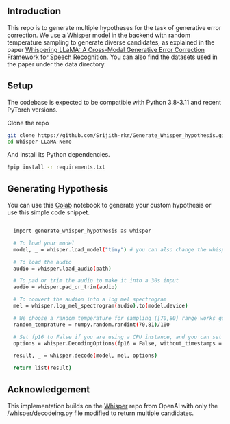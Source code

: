 ## Introduction 

This repo is to generate multiple hypotheses for the task of generative error correction. We use a Whisper model in the backend with random temperature sampling to generate diverse candidates, as explained in the paper [Whispering LLaMA: A Cross-Modal Generative Error Correction Framework for Speech Recognition](https://aclanthology.org/2023.emnlp-main.618). You can also find the datasets used in the paper under the data directory. 


## Setup 
The codebase is expected to be compatible with Python 3.8-3.11 and recent PyTorch versions.

Clone the repo 


```bash
git clone https://github.com/Srijith-rkr/Generate_Whisper_hypothesis.git
cd Whisper-LLaMA-Nemo
```
And install its Python dependencies. 

```bash
!pip install -r requirements.txt 
```

## Generating Hypothesis

You can use this [Colab](https://colab.research.google.com/drive/1ZRkbV_hUN-h2RzI53lZ6iqdmjYK8yqFa?usp=sharing) notebook to generate your custom hypothesis or use this simple code snippet.

```bash

  import generate_whisper_hypothesis as whisper 

  # To load your model
  model, _ = whisper.load_model("tiny") # you can also change the whisper model size here. Example model,_ = whisper.load_model("large")

  # To load the audio 
  audio = whisper.load_audio(path)

  # To pad or trim the audio to make it into a 30s input
  audio = whisper.pad_or_trim(audio)

  # To convert the audion into a log mel spectrogram
  mel = whisper.log_mel_spectrogram(audio).to(model.device) 

  # We choose a random temperature for sampling ([70,80] range works good)
  random_temprature = numpy.random.randint(70,81)/100

  # Set fp16 to False if you are using a CPU instance, and you can set the number of candidates you want to generate in the 'best_of' argument
  options = whisper.DecodingOptions(fp16 = False, without_timestamps = True, temperature=random_temprature, best_of = 100)

  result, _ = whisper.decode(model, mel, options)

  return list(result)
```

## Acknowledgement 
This implementation builds on the [Whisper](https://github.com/openai/whisper) repo from OpenAI with only the /whisper/decodeing.py file modified to return multiple candidates. 
